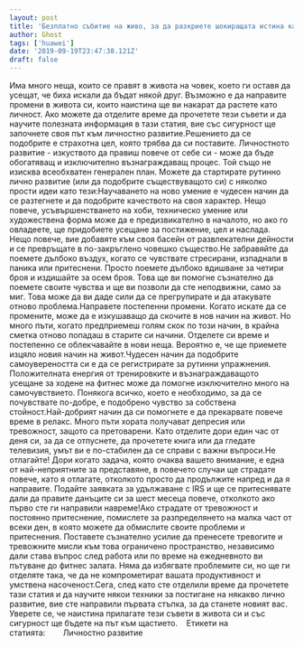 ```yaml
---
layout: post
title: 'Безплатно събитие на живо, за да разкриете шокиращата истина какво ви държи назад, за да получите това, което искате'
author: Ghost
tags: ['huawei']
date: '2019-09-19T23:47:38.121Z'
draft: false
---
```


Има много неща, които се правят в живота на човек, което ги оставя да усещат, че биха искали да бъдат някой друг. Възможно е да направите промени в живота си, които наистина ще ви накарат да растете като личност. Ако можете да отделите време да прочетете тези съвети и да научите полезната информация в тази статия, вие със сигурност ще започнете своя път към личностно развитие.Решението да се подобрите е страхотна цел, която трябва да си поставите. Личностното развитие - изкуството да правиш повече от себе си - може да бъде обогатяващ и изключително възнаграждаващ процес. Той също не изисква всеобхватен генерален план. Можете да стартирате рутинно лично развитие (или да подобрите съществуващото си) с няколко прости идеи като тези:Научаването на ново умение е чудесен начин да се разтегнете и да подобрите качеството на своя характер. Нещо повече, усъвършенстването на хоби, техническо умение или художествена форма може да е предизвикателно в началото, но ако го овладеете, ще придобиете усещане за постижение, цел и наслада. Нещо повече, вие добавяте към своя басейн от развлекателни дейности и се превръщате в по-закръглено човешко същество.Не забравяйте да поемете дълбоко въздух, когато се чувствате стресирани, изпаднали в паника или притеснени. Просто поемете дълбоко вдишване за четири броя и издишайте за осем броя. Това ще ви помогне съзнателно да поемете своите чувства и ще ви позволи да сте неподвижни, само за миг. Това може да ви даде сили да се прегрупирате и да атакувате отново проблема.Направете постепенни промени. Когато искате да се промените, може да е изкушаващо да скочите в нов начин на живот. Но много пъти, когато предприемеш голям скок по този начин, в крайна сметка отново попадаш в старите си начини. Отделете си време и постепенно се облекчавайте в нови неща. Вероятно е, че ще приемете изцяло новия начин на живот.Чудесен начин да подобрите самоувереността си е да се регистрирате за рутинни упражнения. Положителната енергия от тренировките и възнаграждаващото усещане за ходене на фитнес може да помогне изключително много на самочувствието. Понякога всичко, което е необходимо, за да се почувствате по-добре, е подобрено чувство за собствена стойност.Най-добрият начин да си помогнете е да прекарвате повече време в релакс. Много пъти хората получават депресия или тревожност, защото са претоварени. Като отделите дори един час от деня си, за да се отпуснете, да прочетете книга или да гледате телевизия, умът ви е по-стабилен да се справи с важни въпроси.Не отлагайте! Дори когато задача, която очаква вашето внимание, е една от най-неприятните за представяне, в повечето случаи ще страдате повече, като я отлагате, отколкото просто да продължите напред и да я направите. Подайте заявката за удължаване с IRS и ще се притеснявате дали да правите данъците си за шест месеца повече, отколкото ако първо сте ги направили навреме!Ако страдате от тревожност и постоянно притеснение, помислете за разпределянето на малка част от всеки ден, в която можете да обмислите своите проблеми и притеснения. Поставете съзнателно усилие да пренесете тревогите и тревожните мисли към това ограничено пространство, независимо дали става въпрос след работа или по време на ежедневното ви пътуване до фитнес залата. Няма да избягвате проблемите си, но ще ги отделяте така, че да не компрометират вашата продуктивност и умствена насоченост.Сега, след като сте отделили време да прочетете тази статия и да научите някои техники за постигане на някакво лично развитие, вие сте направили първата стъпка, за да станете новият вас. Уверете се, че наистина прилагате тези съвети в живота си и със сигурност ще бъдете на път към щастието.    Етикети на статията:        Личностно развитие
